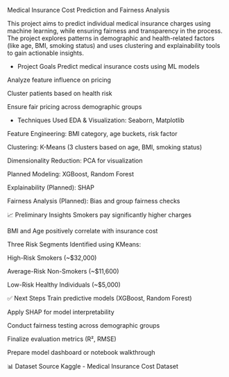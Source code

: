 Medical Insurance Cost Prediction and Fairness Analysis






This project aims to predict individual medical insurance charges using machine learning, while ensuring fairness and transparency in the process. The project explores patterns in demographic and health-related factors (like age, BMI, smoking status) and uses clustering and explainability tools to gain actionable insights.

- Project Goals
Predict medical insurance costs using ML models

Analyze feature influence on pricing

Cluster patients based on health risk

Ensure fair pricing across demographic groups

- Techniques Used
EDA & Visualization: Seaborn, Matplotlib

Feature Engineering: BMI category, age buckets, risk factor

Clustering: K-Means (3 clusters based on age, BMI, smoking status)

Dimensionality Reduction: PCA for visualization

Planned Modeling: XGBoost, Random Forest

Explainability (Planned): SHAP

Fairness Analysis (Planned): Bias and group fairness checks

📈 Preliminary Insights
Smokers pay significantly higher charges

BMI and Age positively correlate with insurance cost

Three Risk Segments Identified using KMeans:

High-Risk Smokers (~$32,000)

Average-Risk Non-Smokers (~$11,600)

Low-Risk Healthy Individuals (~$5,000)

✅ Next Steps
Train predictive models (XGBoost, Random Forest)

Apply SHAP for model interpretability

Conduct fairness testing across demographic groups

Finalize evaluation metrics (R², RMSE)

Prepare model dashboard or notebook walkthrough

📊 Dataset Source
Kaggle - Medical Insurance Cost Dataset

